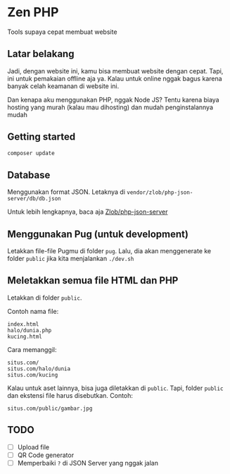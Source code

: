 # Zen PHP

Tools supaya cepat membuat website

## Latar belakang

Jadi, dengan website ini, kamu bisa membuat website dengan cepat. Tapi, ini untuk pemakaian offline aja ya. Kalau untuk online nggak bagus karena banyak celah keamanan di website ini.

Dan kenapa aku menggunakan PHP, nggak Node JS? Tentu karena biaya hosting yang murah (kalau mau dihosting) dan mudah penginstalannya mudah

## Getting started

```bash
composer update
```

## Database

Menggunakan format JSON. Letaknya di `vendor/zlob/php-json-server/db/db.json`

Untuk lebih lengkapnya, baca aja [Zlob/php-json-server](https://github.com/Zlob/php-json-server/blob/master/README.md)

## Menggunakan Pug (untuk development)

Letakkan file-file Pugmu di folder `pug`. Lalu, dia akan menggenerate ke folder `public` jika kita menjalankan `./dev.sh`

## Meletakkan semua file HTML dan PHP 

Letakkan di folder `public`.

Contoh nama file:

```
index.html 
halo/dunia.php 
kucing.html 
```

Cara memanggil:

```
situs.com/
situs.com/halo/dunia
situs.com/kucing
```

Kalau untuk aset lainnya, bisa juga diletakkan di `public`. Tapi, folder `public` dan ekstensi file harus disebutkan. Contoh:

```
situs.com/public/gambar.jpg
```

## TODO 

- [ ] Upload file
- [ ] QR Code generator
- [ ] Memperbaiki `?` di JSON Server yang nggak jalan